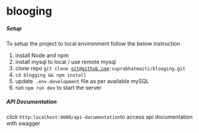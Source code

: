 # blooging

##### Setup

To setup the project to local environment follow the below instruction

1. install Node and npm
2. install mysql to local / use remote mysql
3. clone repo `git clone `[`git@github.com`](mailto:git@github.com)`:suprabhatmaiti/blooging.git`
4. `cd blogging && npm install`
5. update  `.env.development` file as per available mySQL
6. run `npm run dev` to start the server

##### API Documentation

click `http:localhost:4000/api-documentation`to access api documentation with swagger